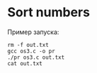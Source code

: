 # Sort numbers

Пример запуска: 
```
rm -f out.txt
gcc os3.c -o pr
./pr os3.c out.txt
cat out.txt
```
